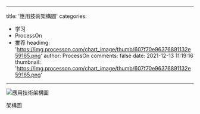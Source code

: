 
---
title: '應用技術架構圖'
categories: 
 - 学习
 - ProcessOn
 - 推荐
headimg: 'https://img.processon.com/chart_image/thumb/607f70e96376891132e59165.png'
author: ProcessOn
comments: false
date: 2021-12-13 11:19:16
thumbnail: 'https://img.processon.com/chart_image/thumb/607f70e96376891132e59165.png'
---

<div>   
<img class="thumb" alt="應用技術架構圖" src="https://img.processon.com/chart_image/thumb/607f70e96376891132e59165.png" referrerpolicy="no-referrer">
<p>架構圖</p>  
</div>
            